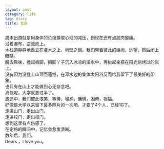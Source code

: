 ```yaml
---
layout: post
category: life
tag: diary
title: 北辰
---
```





周末出游就是用身体的负担换取心理的减压，到现在还有点肌肉酸痛。<br />
沿着瀑布，逆流而上。<br />
木栈道静静地矗立在灌木之上，峭壁之侧。我们带着彼此的嬉闹，远望，然后闭上眼睛。<br />
脱去鞋袜，挽起裤脚，把脚丫子沉入冰凉的溪水中，再抬起来搭在阳光烘烤过的岩上。<br />
没有因为没登上山顶而遗憾，在潭水边的集体太阳浴反而给我留下了最美好的印象。<br />
也只有在山上才能做到心无杂念吧。<br />
真快呢，大学就要过半了。<br />
旅途中，我们彼此取笑，等待，埋怨，慵懒，困倦，祝福。<br />
好像是大学以来留下最多照片的一次哟，才要了4个人，已经1G了。<br />
走进山门，走出山门。<br />
走进校门，走出校门。<br />
想到这里有点伤感了。<br />
在定格的瞬间中，记忆会愈发清晰。<br />
数年后，我们。<br />
Dears ，I love you。<br />
